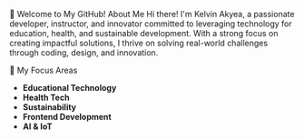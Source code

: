 👋 Welcome to My GitHub!
About Me
Hi there! I'm Kelvin Akyea, a passionate developer, instructor, and innovator committed to leveraging technology for education, health, and sustainable development. With a strong focus on creating impactful solutions, I thrive on solving real-world challenges through coding, design, and innovation.

🌟 My Focus Areas
- **Educational Technology**
- **Health Tech**
- **Sustainability**
- **Frontend Development**
- **AI & IoT**
